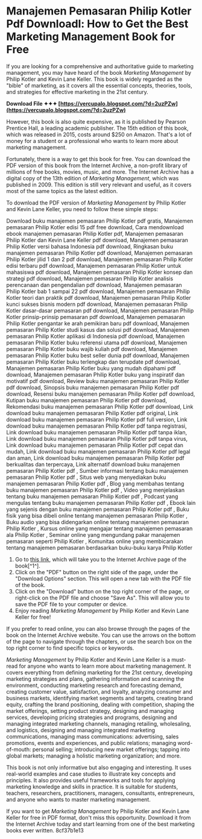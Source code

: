 # Manajemen Pemasaran Philip Kotler Pdf Downloadl: How to Get the Best Marketing Management Book for Free
  
If you are looking for a comprehensive and authoritative guide to marketing management, you may have heard of the book *Marketing Management* by Philip Kotler and Kevin Lane Keller. This book is widely regarded as the "bible" of marketing, as it covers all the essential concepts, theories, tools, and strategies for effective marketing in the 21st century.
 
**Download File ✦✦✦ [https://vercupalo.blogspot.com/?d=2uzPZw](https://vercupalo.blogspot.com/?d=2uzPZw)**


  
However, this book is also quite expensive, as it is published by Pearson Prentice Hall, a leading academic publisher. The 15th edition of this book, which was released in 2015, costs around $250 on Amazon. That's a lot of money for a student or a professional who wants to learn more about marketing management.
  
Fortunately, there is a way to get this book for free. You can download the PDF version of this book from the Internet Archive, a non-profit library of millions of free books, movies, music, and more. The Internet Archive has a digital copy of the 13th edition of *Marketing Management*, which was published in 2009. This edition is still very relevant and useful, as it covers most of the same topics as the latest edition.
  
To download the PDF version of *Marketing Management* by Philip Kotler and Kevin Lane Keller, you need to follow these simple steps:
 
Download buku manajemen pemasaran Philip Kotler pdf gratis,  Manajemen pemasaran Philip Kotler edisi 15 pdf free download,  Cara mendownload ebook manajemen pemasaran Philip Kotler pdf,  Manajemen pemasaran Philip Kotler dan Kevin Lane Keller pdf download,  Manajemen pemasaran Philip Kotler versi bahasa Indonesia pdf download,  Ringkasan buku manajemen pemasaran Philip Kotler pdf download,  Manajemen pemasaran Philip Kotler jilid 1 dan 2 pdf download,  Manajemen pemasaran Philip Kotler edisi terbaru pdf download,  Manajemen pemasaran Philip Kotler untuk mahasiswa pdf download,  Manajemen pemasaran Philip Kotler konsep dan strategi pdf download,  Manajemen pemasaran Philip Kotler analisis perencanaan dan pengendalian pdf download,  Manajemen pemasaran Philip Kotler bab 1 sampai 22 pdf download,  Manajemen pemasaran Philip Kotler teori dan praktik pdf download,  Manajemen pemasaran Philip Kotler kunci sukses bisnis modern pdf download,  Manajemen pemasaran Philip Kotler dasar-dasar pemasaran pdf download,  Manajemen pemasaran Philip Kotler prinsip-prinsip pemasaran pdf download,  Manajemen pemasaran Philip Kotler pengantar ke arah pemikiran baru pdf download,  Manajemen pemasaran Philip Kotler studi kasus dan solusi pdf download,  Manajemen pemasaran Philip Kotler aplikasi di Indonesia pdf download,  Manajemen pemasaran Philip Kotler buku referensi utama pdf download,  Manajemen pemasaran Philip Kotler buku wajib kuliah pdf download,  Manajemen pemasaran Philip Kotler buku best seller dunia pdf download,  Manajemen pemasaran Philip Kotler buku terlengkap dan terupdate pdf download,  Manajemen pemasaran Philip Kotler buku yang mudah dipahami pdf download,  Manajemen pemasaran Philip Kotler buku yang inspiratif dan motivatif pdf download,  Review buku manajemen pemasaran Philip Kotler pdf download,  Sinopsis buku manajemen pemasaran Philip Kotler pdf download,  Resensi buku manajemen pemasaran Philip Kotler pdf download,  Kutipan buku manajemen pemasaran Philip Kotler pdf download,  Rekomendasi buku manajemen pemasaran Philip Kotler pdf download,  Link download buku manajemen pemasaran Philip Kotler pdf original,  Link download buku manajemen pemasaran Philip Kotler pdf full version,  Link download buku manajemen pemasaran Philip Kotler pdf tanpa registrasi,  Link download buku manajemen pemasaran Philip Kotler pdf tanpa iklan,  Link download buku manajemen pemasaran Philip Kotler pdf tanpa virus,  Link download buku manajemen pemasaran Philip Kotler pdf cepat dan mudah,  Link download buku manajemen pemasaran Philip Kotler pdf legal dan aman,  Link download buku manajemen pemasaran Philip Kotler pdf berkualitas dan terpercaya,  Link alternatif download buku manajemen pemasaran Philip Kotler pdf ,  Sumber informasi tentang buku manajemen pemasaran Philip Kotler pdf ,  Situs web yang menyediakan buku manajemen pemasaran Philip Kotler pdf ,  Blog yang membahas tentang buku manajemen pemasaran Philip Kotler pdf ,  Video yang menjelaskan tentang buku manajemen pemasaran Philip Kotler pdf ,  Podcast yang mengulas tentang buku manajemen pemasaran Philip Kotler pdf ,  Ebook lain yang sejenis dengan buku manajemen pemasaran Philip Kotler pdf ,  Buku fisik yang bisa dibeli online tentang manajemen pemasaran Philip Kotler ,  Buku audio yang bisa didengarkan online tentang manajemen pemasaran Philip Kotler ,  Kursus online yang mengajar tentang manajemen pemasaran ala Philip Kotler ,  Seminar online yang mengundang pakar manajemen pemasaran seperti Philip Kotler ,  Komunitas online yang membicarakan tentang manajemen pemasaran berdasarkan buku-buku karya Philip Kotler
  
1. Go to [this link](https://archive.org/details/marketingmanagem0013kotl), which will take you to the Internet Archive page of the book[^1^].
2. Click on the "PDF" button on the right side of the page, under the "Download Options" section. This will open a new tab with the PDF file of the book.
3. Click on the "Download" button on the top right corner of the page, or right-click on the PDF file and choose "Save As". This will allow you to save the PDF file to your computer or device.
4. Enjoy reading *Marketing Management* by Philip Kotler and Kevin Lane Keller for free!

If you prefer to read online, you can also browse through the pages of the book on the Internet Archive website. You can use the arrows on the bottom of the page to navigate through the chapters, or use the search box on the top right corner to find specific topics or keywords.
  
*Marketing Management* by Philip Kotler and Kevin Lane Keller is a must-read for anyone who wants to learn more about marketing management. It covers everything from defining marketing for the 21st century, developing marketing strategies and plans, gathering information and scanning the environment, conducting marketing research and forecasting demand, creating customer value, satisfaction, and loyalty, analyzing consumer and business markets, identifying market segments and targets, creating brand equity, crafting the brand positioning, dealing with competition, shaping the market offerings, setting product strategy, designing and managing services, developing pricing strategies and programs, designing and managing integrated marketing channels, managing retailing, wholesaling, and logistics, designing and managing integrated marketing communications, managing mass communications: advertising, sales promotions, events and experiences, and public relations; managing word-of-mouth: personal selling; introducing new market offerings; tapping into global markets; managing a holistic marketing organization; and more.
  
This book is not only informative but also engaging and interesting. It uses real-world examples and case studies to illustrate key concepts and principles. It also provides useful frameworks and tools for applying marketing knowledge and skills in practice. It is suitable for students, teachers, researchers, practitioners, managers, consultants, entrepreneurs, and anyone who wants to master marketing management.
  
If you want to get *Marketing Management* by Philip Kotler and Kevin Lane Keller for free in PDF format, don't miss this opportunity. Download it from the Internet Archive today and start learning from one of the best marketing books ever written.
 8cf37b1e13
 
